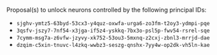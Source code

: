 Proposal(s) to unlock neurons controlled by the following principal IDs:

* `sjghv-ymtz5-63byd-53cx3-y4quz-oxwfa-urga6-zo3fm-t2oy3-ydmpi-pqe`
* `3qsfv-jszy7-7nf54-x3jga-if5z4-yskkq-7bx3o-psl5p-fwv54-rsrel-sqe`
* `7cymm-msg7a-z6vfw-jzyvy-xk752-53ou3-5mxnq-z2cxj-zbnl3-mrrjd-dae`
* `dzqim-c5xin-tnuvc-l4zkq-wwbz3-seszg-qnshx-7yy4w-op2dk-vh5ln-kae`
